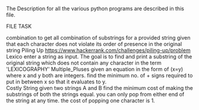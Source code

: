 The Description for all the various python programs are described in this file.

FILE                  TASK

combination           to get all combination of substrings for a provided string given that each character does not violate its order of presence in the original string
Piling Up             https://www.hackerrank.com/challenges/piling-up/problem
Lexico                enter a string as input. The goal is to find and print a substring of the original string which does not contain any character in the term 'LEXICOGRAPHY'
Multiple_Pluses       given an equation in the form of (x=y) where x and y both are integers. find the minimum no. of + signs required to put in between x so that it evaluates to y.        
Costly String         given two strings A and B find the minimum cost of making the substrings of both the strings equal. you can only pop from either end of the string at any time. the cost of popping one character is 1.
